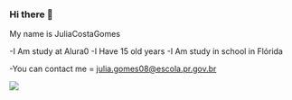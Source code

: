 ### Hi there 👋

My name is JuliaCostaGomes

-I Am study at Alura0
-I Have 15 old years
-I Am study in school in Flórida

-You can contact me = 
julia.gomes08@escola.pr.gov.br

![](https://tenor.com/pt-BR/view/dance-dance-moves-kid-black-kid-vibe-gif-22169658)
